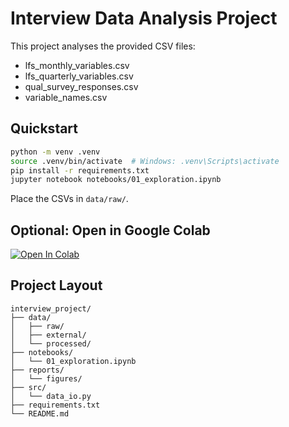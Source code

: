 # Interview Data Analysis Project

This project analyses the provided CSV files:

- lfs_monthly_variables.csv
- lfs_quarterly_variables.csv
- qual_survey_responses.csv
- variable_names.csv

## Quickstart

```bash
python -m venv .venv
source .venv/bin/activate  # Windows: .venv\Scripts\activate
pip install -r requirements.txt
jupyter notebook notebooks/01_exploration.ipynb
```

Place the CSVs in `data/raw/`.

## Optional: Open in Google Colab

[![Open In Colab](https://colab.research.google.com/assets/colab-badge.svg)](https://colab.research.google.com/github/monkeymoves/nesta/blob/master/notebooks/01_exploration.ipynb)
## Project Layout

```
interview_project/
├── data/
│   ├── raw/
│   ├── external/
│   └── processed/
├── notebooks/
│   └── 01_exploration.ipynb
├── reports/
│   └── figures/
├── src/
│   └── data_io.py
├── requirements.txt
└── README.md
```

